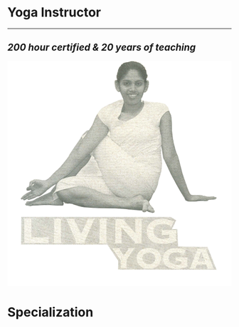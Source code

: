 # **Yoga Instructor**
----
## ***200 hour certified & 20 years of teaching***

![image 2](/assets/images/image2.png)

# Specialization
